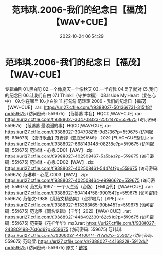 ﻿---
title: 范玮琪.2006-我们的纪念日【福茂】【WAV+CUE】
date: 2022-10-24 06:54:29
categories: WAV车载音乐、镜像
tags: 华语中文
---
# 范玮琪.2006-我们的纪念日【福茂】【WAV+CUE】

专辑曲目
01.黑白配
02.一个像夏天一个像秋天
03.一半的我
04.爱了就对
05.我们的纪念日
06.让我们自由
07.I Think I（守护幸福）
08.Inside My Heart（爱在心中）
09.你在哪里
10.小白船
11.打勾勾
范玮琪.2006 - 我们的纪念日【福茂】【WAV+CUE】.rar: https://url27.ctfile.com/f/9388027-501366731-3151f8?p=559675
(访问密码: 559675)
【范蓁蓁 本色】HQCD[WAV+CUE].rar: https://url27.ctfile.com/f/9388027-304708323-25f3f4?p=559675
(访问密码: 559675)
【范蓁蓁 最浪漫的事】HQCD[WAV+CUE].rar: https://url27.ctfile.com/f/9388027-304708215-9d3736?p=559675
(访问密码: 559675)
【流行歌曲】范安婷《亚底米1889》 2020 [FLAC+CUE整轨].zip: https://url27.ctfile.com/f/9388027-668149448-08238e?p=559675
(访问密码: 559675)
范琳琳 - 心愿.CD01【WAV】.zip: https://url27.ctfile.com/f/9388027-402508467-5a5bea?p=559675
(访问密码: 559675)
范琳琳 - 心愿.CD02【WAV】.zip: https://url27.ctfile.com/f/9388027-402508461-54474f?p=559675
(访问密码: 559675)
范琳琳 - 心愿.CD03【WAV】.zip: https://url27.ctfile.com/f/9388027-402508464-e99966?p=559675
(访问密码: 559675)
范文芳.1997 - 一个人生活（台版）【EMI百代】【WAV+CUE】.rar: https://url27.ctfile.com/f/9388027-504144758-990154?p=559675
(访问密码: 559675)
范怡文-1988《范怡文精选集》（点将唱片）[APE].rar: https://url27.ctfile.com/f/9388027-513383065-90bb45?p=559675
(访问密码: 559675)
范逸臣《同名专辑》【丰华】2020【WAV+CUE】.rar: https://url27.ctfile.com/f/9388027-446492330-82c61d?p=559675
(访问密码: 559675)
范蓁蓁《花样年华》mp3.rar: https://url27.ctfile.com/f/9388027-243809198-7636d6?p=559675
(访问密码: 559675)
范玮琪: https://url27.ctfile.com/d/9388027-44168141-7f7a1c?p=559675
(访问密码: 559675)
范晓萱: https://url27.ctfile.com/d/9388027-44168228-5912dc?p=559675
(访问密码: 559675)
原文：[链接](https://blog.sina.com.cn/s/blog_1647c7e760103100e.html)